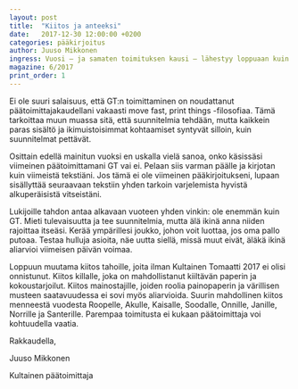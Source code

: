 ```yaml
---
layout: post
title:  "Kiitos ja anteeksi"
date:   2017-12-30 12:00:00 +0200
categories: pääkirjoitus
author: Juuso Mikkonen
ingress: Vuosi – ja samaten toimituksen kausi – lähestyy loppuaan kuin phuksin koulumotivaatio joulukuun kynnyksellä. Tuntuu haikealta ajatella, että pian toimituksen on aika laskea kynät pöydälle ja punainen pipo naulaan. Tätä tekstiä lukiessa kilta on jo oletettavasti siunannut seuraavan päätoimittajan tulevaan virkaansa.
magazine: 6/2017
print_order: 1
---
```


Ei ole suuri salaisuus, että GT:n toimittaminen on noudattanut päätoimittajakaudellani vakaasti move fast, print things -filosofiaa. Tämä tarkoittaa muun muassa sitä, että suunnitelmia tehdään, mutta kaikkein paras sisältö ja ikimuistoisimmat kohtaamiset syntyvät silloin, kuin suunnitelmat pettävät. 

Osittain edellä mainitun vuoksi en uskalla vielä sanoa, onko käsissäsi viimeinen päätoimittamani GT vai ei. Pelaan siis varman päälle ja kirjotan kuin viimeistä tekstiäni. Jos tämä ei ole viimeinen pääkirjoitukseni, lupaan sisällyttää seuraavaan tekstiin yhden tarkoin varjelemista hyvistä alkuperäisistä vitseistäni.

Lukijoille tahdon antaa alkavaan vuoteen yhden vinkin: ole enemmän kuin GT. Mieti tulevaisuutta ja tee suunnitelmia, mutta älä ikinä anna niiden rajoittaa itseäsi. Kerää ympärillesi joukko, johon voit luottaa, jos oma pallo putoaa. Testaa hulluja asioita, näe uutta siellä, missä muut eivät, äläkä ikinä aliarvioi viimeisen päivän voimaa.

Loppuun muutama kiitos tahoille, joita ilman Kultainen Tomaatti 2017 ei olisi onnistunut. Kiitos killalle, joka on mahdollistanut kiiltävän paperin ja kokoustarjoilut. Kiitos mainostajille, joiden roolia painopaperin ja värillisen musteen saatavuudessa ei sovi myös aliarvioida. Suurin mahdollinen kiitos menneestä vuodesta Roopelle, Akulle, Kaisalle, Soodalle, Onnille, Janille, Norrille ja Santerille. Parempaa toimitusta ei kukaan päätoimittaja voi kohtuudella vaatia.


Rakkaudella,

Juuso Mikkonen

Kultainen päätoimittaja

